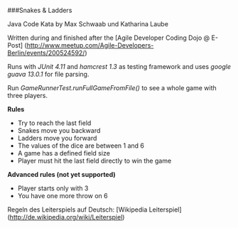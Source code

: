 ###Snakes & Ladders

Java Code Kata by Max Schwaab und Katharina Laube

Written during and finished after the [Agile Developer Coding Dojo @ E-Post] 
(http://www.meetup.com/Agile-Developers-Berlin/events/200524592/)

Runs with *JUnit 4.11* and *hamcrest 1.3* as testing framework and uses *google guava 13.0.1* for file parsing.

Run *GameRunnerTest.runFullGameFromFile()* to see a whole game with three players.

**Rules**

* Try to reach the last field
* Snakes move you backward
* Ladders move you forward
* The values of the dice are between 1 and 6
* A game has a defined field size 
* Player must hit the last field directly to win the game

**Advanced rules (not yet supported)**

* Player starts only with 3
* You have one more throw on 6

Regeln des Leiterspiels auf Deutsch: [Wikipedia Leiterspiel] (http://de.wikipedia.org/wiki/Leiterspiel)
